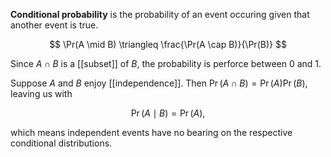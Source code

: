 **Conditional probability** is the probability of an event occuring given that another event is true.

$$
\Pr(A \mid B) \triangleq \frac{\Pr(A \cap B)}{\Pr(B)}
$$

Since $A \cap B$ is a [[subset]] of $B$, the probability is perforce between 0 and 1.


Suppose $A$ and $B$ enjoy [[independence]]. Then $\Pr(A \cap B) = \Pr(A)\Pr(B)$, leaving us with

$$
\Pr(A \mid B) = \Pr(A),
$$

which means independent events have no bearing on the respective conditional distributions.
